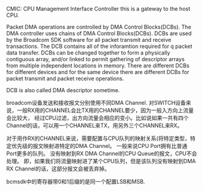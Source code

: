 CMIC: CPU Management Interface Controller
	this is a gateway to the host CPU.


Packet DMA operations are controlled by DMA Control Blocks(DCBs).
The DMA controller uses chains of DMA Control Blocks(DCBs). DCBs are used by the Broadcom SDK software for 
all packet transmit and receive transactions. The DCB contains all of the inforamtion required for q packet
data transfer. DCBs can be changed together to form a physically contiguous array, and/or linked to permit
gathering of descriptor arrays from multiple independent locations in memory.
There are different DCBs for different devices and for the same device there are different DCBs for packet transmit and 
packet receive operations.

DCB is also called DMA descriptor sometime.

broadcom设备发送和接收报文分别使用不同DMA Channel. 对SWITCH设备来说，一般RX用的CHANNEL会比TX用的CHANNEL要少，因为一般入方向上流量会比较大，
经过CPU过滤，出方向流量会相应的变小。比如说如果一共有四个Channel的话，可以用一个CHANNEL来TX，用另外三个CHANNEL来RX。

对于用作RX的CHANNEL来说，需要配置与CPU队列的映射关系(将特定类型，特定优先级的报文映射进特定的DMA Channel。
一般来说CPU Port拥有比普通Port更多的队列。
没有映射到RX DMA Channel的CPU Queue的报文，CPU不会处理。 即，如果我们将流量映射进了某个CPU队列，但是该队列没有映射到DMA RX Channel的话，这部分报文会被丢弃掉。

bcmsdk中的寄存器带0和1后缀的是同一个配置LSB和MSB.
